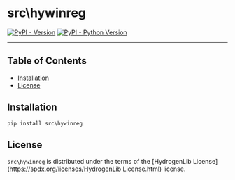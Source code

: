 # src\hywinreg

[![PyPI - Version](https://img.shields.io/pypi/v/src\hywinreg.svg)](https://pypi.org/project/src\hywinreg)
[![PyPI - Python Version](https://img.shields.io/pypi/pyversions/src\hywinreg.svg)](https://pypi.org/project/src\hywinreg)

-----

## Table of Contents

- [Installation](#installation)
- [License](#license)

## Installation

```console
pip install src\hywinreg
```

## License

`src\hywinreg` is distributed under the terms of the [HydrogenLib License](https://spdx.org/licenses/HydrogenLib License.html) license.
